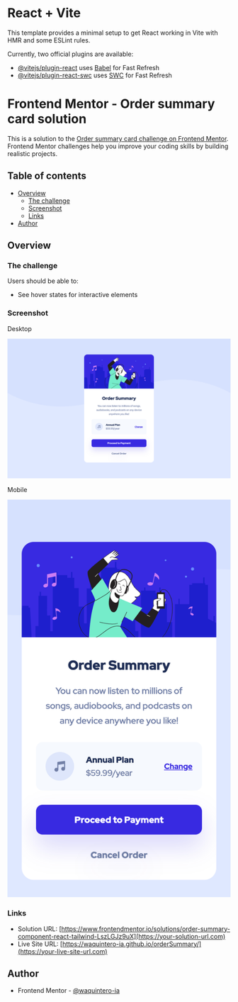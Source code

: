 # React + Vite

This template provides a minimal setup to get React working in Vite with HMR and some ESLint rules.

Currently, two official plugins are available:

- [@vitejs/plugin-react](https://github.com/vitejs/vite-plugin-react/blob/main/packages/plugin-react/README.md) uses [Babel](https://babeljs.io/) for Fast Refresh
- [@vitejs/plugin-react-swc](https://github.com/vitejs/vite-plugin-react-swc) uses [SWC](https://swc.rs/) for Fast Refresh

# Frontend Mentor - Order summary card solution

This is a solution to the [Order summary card challenge on Frontend Mentor](https://www.frontendmentor.io/challenges/order-summary-component-QlPmajDUj). Frontend Mentor challenges help you improve your coding skills by building realistic projects. 

## Table of contents

- [Overview](#overview)
  - [The challenge](#the-challenge)
  - [Screenshot](#screenshot)
  - [Links](#links)
- [Author](#author)

## Overview

### The challenge

Users should be able to:

- See hover states for interactive elements

### Screenshot

Desktop

![](./Desktop.png)

Mobile

![](./Mobile.png)

### Links

- Solution URL: [https://www.frontendmentor.io/solutions/order-summary-component-react-tailwind-LszLGJz9uX](https://your-solution-url.com)
- Live Site URL: [https://waquintero-ia.github.io/orderSummary/](https://your-live-site-url.com)

## Author

- Frontend Mentor - [@waquintero-ia](https://www.frontendmentor.io/profile/yourusername)